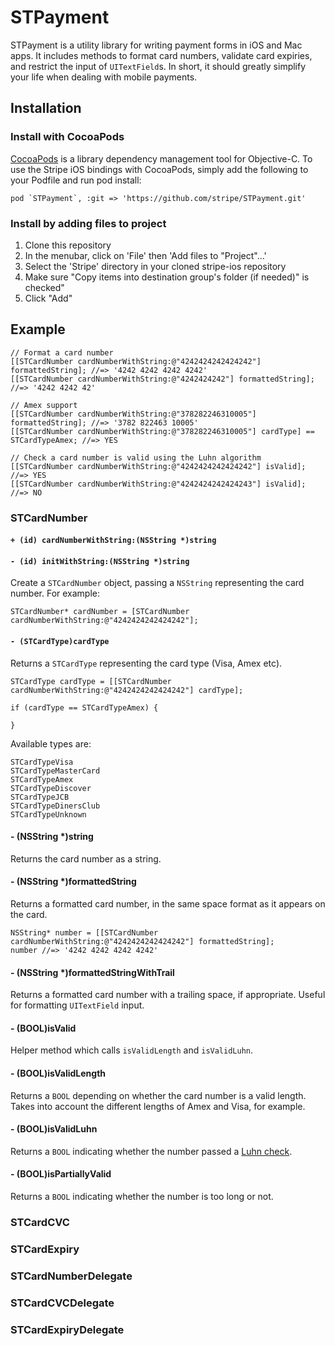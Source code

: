 # STPayment

STPayment is a utility library for writing payment forms in iOS and Mac apps. It includes methods to format card numbers, validate card expiries, and restrict the input of `UITextField`s. In short, it should greatly simplify your life when dealing with mobile payments.

## Installation

### Install with CocoaPods

[CocoaPods](http://cocoapods.org/) is a library dependency management tool for Objective-C. To use the Stripe iOS bindings with CocoaPods, simply add the following to your Podfile and run pod install:

    pod `STPayment`, :git => 'https://github.com/stripe/STPayment.git'

### Install by adding files to project

1. Clone this repository
1. In the menubar, click on 'File' then 'Add files to "Project"...'
1. Select the 'Stripe' directory in your cloned stripe-ios repository
1. Make sure "Copy items into destination group's folder (if needed)" is checked"
1. Click "Add"

## Example

    // Format a card number
    [[STCardNumber cardNumberWithString:@"4242424242424242"] formattedString]; //=> '4242 4242 4242 4242'
    [[STCardNumber cardNumberWithString:@"4242424242"] formattedString]; //=> '4242 4242 42'

    // Amex support
    [[STCardNumber cardNumberWithString:@"378282246310005"] formattedString]; //=> '3782 822463 10005'
    [[STCardNumber cardNumberWithString:@"378282246310005"] cardType] == STCardTypeAmex; //=> YES

    // Check a card number is valid using the Luhn algorithm
    [[STCardNumber cardNumberWithString:@"4242424242424242"] isValid]; //=> YES
    [[STCardNumber cardNumberWithString:@"4242424242424243"] isValid]; //=> NO

### STCardNumber

#### `+ (id) cardNumberWithString:(NSString *)string`
#### `- (id) initWithString:(NSString *)string`

Create a `STCardNumber` object, passing a `NSString` representing the card number. For example:

    STCardNumber* cardNumber = [STCardNumber cardNumberWithString:@"4242424242424242"];

#### `- (STCardType)cardType`

Returns a `STCardType` representing the card type (Visa, Amex etc).

    STCardType cardType = [[STCardNumber cardNumberWithString:@"4242424242424242"] cardType];

    if (cardType == STCardTypeAmex) {

    }

Available types are:

    STCardTypeVisa
    STCardTypeMasterCard
    STCardTypeAmex
    STCardTypeDiscover
    STCardTypeJCB
    STCardTypeDinersClub
    STCardTypeUnknown

#### - (NSString *)string

Returns the card number as a string.

#### - (NSString *)formattedString

Returns a formatted card number, in the same space format as it appears on the card.

    NSString* number = [[STCardNumber cardNumberWithString:@"4242424242424242"] formattedString];
    number //=> '4242 4242 4242 4242'

#### - (NSString *)formattedStringWithTrail

Returns a formatted card number with a trailing space, if appropriate. Useful for formatting `UITextField` input.

#### - (BOOL)isValid

Helper method which calls `isValidLength` and `isValidLuhn`.

#### - (BOOL)isValidLength

Returns a `BOOL` depending on whether the card number is a valid length. Takes into account the different lengths of Amex and Visa, for example.

#### - (BOOL)isValidLuhn

Returns a `BOOL` indicating whether the number passed a [Luhn check](http://en.wikipedia.org/wiki/Luhn_algorithm).

#### - (BOOL)isPartiallyValid

Returns a `BOOL` indicating whether the number is too long or not.

### STCardCVC
### STCardExpiry
### STCardNumberDelegate
### STCardCVCDelegate
### STCardExpiryDelegate
